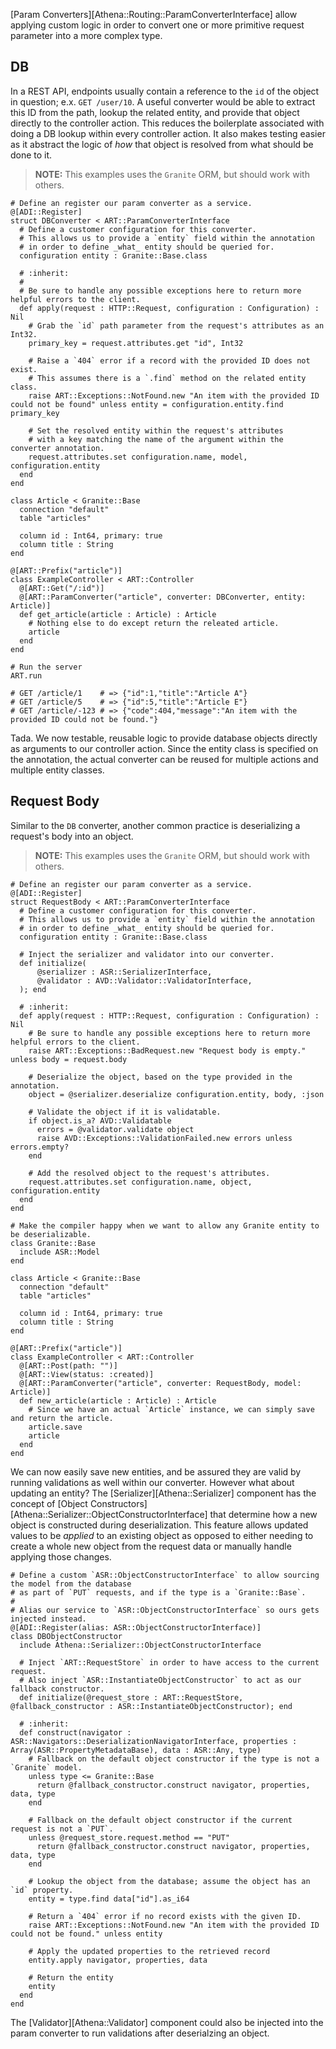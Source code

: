 [Param Converters][Athena::Routing::ParamConverterInterface] allow applying custom logic in order to convert one or more primitive request parameter into a more complex type.

## DB

In a REST API, endpoints usually contain a reference to the `id` of the object in question; e.x. `GET /user/10`.  A useful converter would be able to extract this ID from the path, lookup the related entity, and provide that object directly to the controller action.  This reduces the boilerplate associated with doing a DB lookup within every controller action.  It also makes testing easier as it abstract the logic of _how_ that object is resolved from what should be done to it.

> **NOTE:** This examples uses the `Granite` ORM, but should work with others.

```crystal
# Define an register our param converter as a service.
@[ADI::Register]
struct DBConverter < ART::ParamConverterInterface
  # Define a customer configuration for this converter.
  # This allows us to provide a `entity` field within the annotation
  # in order to define _what_ entity should be queried for.
  configuration entity : Granite::Base.class

  # :inherit:
  #
  # Be sure to handle any possible exceptions here to return more helpful errors to the client.
  def apply(request : HTTP::Request, configuration : Configuration) : Nil
    # Grab the `id` path parameter from the request's attributes as an Int32.
    primary_key = request.attributes.get "id", Int32

    # Raise a `404` error if a record with the provided ID does not exist.
    # This assumes there is a `.find` method on the related entity class.
    raise ART::Exceptions::NotFound.new "An item with the provided ID could not be found" unless entity = configuration.entity.find primary_key

    # Set the resolved entity within the request's attributes
    # with a key matching the name of the argument within the converter annotation.
    request.attributes.set configuration.name, model, configuration.entity
  end
end

class Article < Granite::Base
  connection "default"
  table "articles"

  column id : Int64, primary: true
  column title : String
end

@[ART::Prefix("article")]
class ExampleController < ART::Controller
  @[ART::Get("/:id")]
  @[ART::ParamConverter("article", converter: DBConverter, entity: Article)]
  def get_article(article : Article) : Article
    # Nothing else to do except return the releated article.
    article
  end
end

# Run the server
ART.run

# GET /article/1    # => {"id":1,"title":"Article A"}
# GET /article/5    # => {"id":5,"title":"Article E"}
# GET /article/-123 # => {"code":404,"message":"An item with the provided ID could not be found."}
```

Tada.  We now testable, reusable logic to provide database objects directly as arguments to our controller action.  Since the entity class is specified on the annotation, the actual converter can be reused for multiple actions and multiple entity classes.

## Request Body

Similar to the `DB` converter, another common practice is deserializing a request's body into an object.

> **NOTE:** This examples uses the `Granite` ORM, but should work with others.

```crystal
# Define an register our param converter as a service.
@[ADI::Register]
struct RequestBody < ART::ParamConverterInterface
  # Define a customer configuration for this converter.
  # This allows us to provide a `entity` field within the annotation
  # in order to define _what_ entity should be queried for.
  configuration entity : Granite::Base.class

  # Inject the serializer and validator into our converter.
  def initialize(
      @serializer : ASR::SerializerInterface,
      @validator : AVD::Validator::ValidatorInterface,
  ); end

  # :inherit:
  def apply(request : HTTP::Request, configuration : Configuration) : Nil
    # Be sure to handle any possible exceptions here to return more helpful errors to the client.
    raise ART::Exceptions::BadRequest.new "Request body is empty." unless body = request.body

    # Deserialize the object, based on the type provided in the annotation.
    object = @serializer.deserialize configuration.entity, body, :json

    # Validate the object if it is validatable.
    if object.is_a? AVD::Validatable
      errors = @validator.validate object
      raise AVD::Exceptions::ValidationFailed.new errors unless errors.empty?
    end

    # Add the resolved object to the request's attributes.
    request.attributes.set configuration.name, object, configuration.entity
  end
end

# Make the compiler happy when we want to allow any Granite entity to be deserializable.
class Granite::Base
  include ASR::Model
end

class Article < Granite::Base
  connection "default"
  table "articles"

  column id : Int64, primary: true
  column title : String
end

@[ART::Prefix("article")]
class ExampleController < ART::Controller
  @[ART::Post(path: "")]
  @[ART::View(status: :created)]
  @[ART::ParamConverter("article", converter: RequestBody, model: Article)]
  def new_article(article : Article) : Article
    # Since we have an actual `Article` instance, we can simply save and return the article.
    article.save
    article
  end
end
```
We can now easily save new entities, and be assured they are valid by running validations as well within our converter.  However what about updating an entity?  The [Serializer][Athena::Serializer] component has the concept of [Object Constructors][Athena::Serializer::ObjectConstructorInterface] that determine how a new object is constructed during deserialization.  This feature allows updated values to be *applied* to an existing object as opposed to either needing to create a whole new object from the request data or manually handle applying those changes. 

```crystal
# Define a custom `ASR::ObjectConstructorInterface` to allow sourcing the model from the database
# as part of `PUT` requests, and if the type is a `Granite::Base`.
#
# Alias our service to `ASR::ObjectConstructorInterface` so ours gets injected instead.
@[ADI::Register(alias: ASR::ObjectConstructorInterface)]
class DBObjectConstructor
  include Athena::Serializer::ObjectConstructorInterface

  # Inject `ART::RequestStore` in order to have access to the current request.
  # Also inject `ASR::InstantiateObjectConstructor` to act as our fallback constructor.
  def initialize(@request_store : ART::RequestStore, @fallback_constructor : ASR::InstantiateObjectConstructor); end

  # :inherit:
  def construct(navigator : ASR::Navigators::DeserializationNavigatorInterface, properties : Array(ASR::PropertyMetadataBase), data : ASR::Any, type)
    # Fallback on the default object constructor if the type is not a `Granite` model.
    unless type <= Granite::Base
      return @fallback_constructor.construct navigator, properties, data, type
    end

    # Fallback on the default object constructor if the current request is not a `PUT`.
    unless @request_store.request.method == "PUT"
      return @fallback_constructor.construct navigator, properties, data, type
    end

    # Lookup the object from the database; assume the object has an `id` property.
    entity = type.find data["id"].as_i64

    # Return a `404` error if no record exists with the given ID.
    raise ART::Exceptions::NotFound.new "An item with the provided ID could not be found." unless entity

    # Apply the updated properties to the retrieved record
    entity.apply navigator, properties, data

    # Return the entity
    entity
  end
end
```

The [Validator][Athena::Validator] component could also be injected into the param converter to run validations after deserialzing an object.
